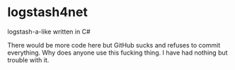 logstash4net
============

logstash-a-like written in C#

There would be more code here but GitHub sucks and refuses to commit everything.  Why does anyone use this fucking thing.  I have had nothing but trouble with it.
